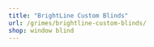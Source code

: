 ```yaml
---
title: "BrightLine Custom Blinds"
url: /grimes/brightline-custom-blinds/
shop: window blind
---
```

